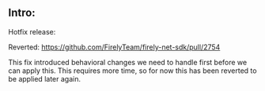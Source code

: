 ## Intro:

Hotfix release:

Reverted: https://github.com/FirelyTeam/firely-net-sdk/pull/2754

This fix introduced behavioral changes we need to handle first before we can apply this. 
This requires more time, so for now this has been reverted to be applied later again.